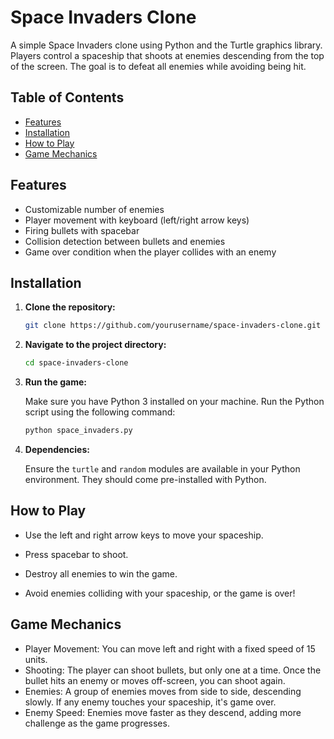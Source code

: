 # Space Invaders Clone

A simple Space Invaders clone using Python and the Turtle graphics library. Players control a spaceship that shoots at enemies descending from the top of the screen. The goal is to defeat all enemies while avoiding being hit.

## Table of Contents

- [Features](#features)
- [Installation](#installation)
- [How to Play](#how-to-play)
- [Game Mechanics](#game-mechanics)

## Features

- Customizable number of enemies
- Player movement with keyboard (left/right arrow keys)
- Firing bullets with spacebar
- Collision detection between bullets and enemies
- Game over condition when the player collides with an enemy

## Installation

1. **Clone the repository:**

   ```bash
   git clone https://github.com/yourusername/space-invaders-clone.git

2. **Navigate to the project directory:**

   ```bash
   cd space-invaders-clone

3. **Run the game:**

   Make sure you have Python 3 installed on your machine. Run the Python script using the following command:

   ```bash
   python space_invaders.py
   ```

4. **Dependencies:**

   Ensure the ```turtle``` and ```random``` modules are available in your Python environment. They should come pre-installed with Python.

## How to Play

 - Use the left and right arrow keys to move your spaceship.
 * Press spacebar to shoot.
 + Destroy all enemies to win the game.
 - Avoid enemies colliding with your spaceship, or the game is over!

## Game Mechanics

 - Player Movement: You can move left and right with a fixed speed of 15 units.
 - Shooting: The player can shoot bullets, but only one at a time. Once the bullet hits an enemy or moves off-screen, you can shoot again.
 - Enemies: A group of enemies moves from side to side, descending slowly. If any enemy touches your spaceship, it's game over.
 - Enemy Speed: Enemies move faster as they descend, adding more challenge as the game progresses.
